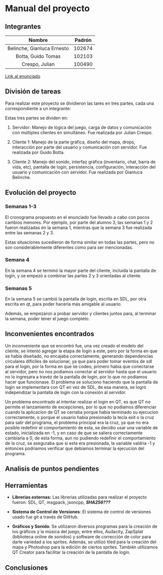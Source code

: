 # Manual del proyecto

## Integrantes

|           Nombre           | Padrón |
|:--------------------------:|:------:|
| Belinche, Gianluca Ernesto | 102674 |
|     Botta, Guido Tomas     | 102103 |
|       Crespo, Julian       | 100490 |

[Link al enunciado]() 	

## División de tareas

Para realizar este proyecto se dividieron las tares en tres partes, cada una correspondiente a un integrante:

Estas tres partes se dividen en:

1. Servidor: Manejo de lógica del juego, carga de datos y comunicación con múltiples clientes en simultáneo. Fue realizada por Julian Crespo.

2. Cliente 1: Manejo de la parte gráfica, diseño del mapa, drops, interacción por parte del usuario y comunicación con servidor. Fue realizada por Guido Botta.

3. Cliente 2: Manejo del sonido, interfaz gráfica (inventario, chat, barra de vida, etc), pantalla de login, persistencia, configuración, interacción del usuario y comunicación con servidor. Fue realizada por Gianluca Belinche.

## Evolución del proyecto

### Semanas 1-3

El cronograma propuesto en el enunciado fue llevado a cabo con pocos cambios menores. Por ejemplo, por parte del alumno 3, las semanas 1 y 2 fueron realizadas en la semana 1, mientras que la semana 3 fue realizada entre las semanas 2 y 3. 

Estas situaciones sucedieron de forma similar en todas las partes, pero no son considerablemente diferentes como para ser mencionadas.

### Semana 4

En la semana 4 se terminó la mayor parte del cliente, incluida la pantalla de login, y se empezó a combinar las partes 2 y 3 orientadas al cliente.

### Semanas 5

En la semana 5 se cambió la pantalla de login, escrita en SDL, por otra escrita en qt, para poder hacerla más amigable al usuario.

Además, se empezaron a probar servidor y clientes juntos para, al terminar la semana, poder tener el juego completo.

## Inconvenientes encontrados

Un inconveniente que se encontró fue, una vez creado el modelo del cliente, se intentó agregar la etapa de login a este, pero por la forma en que se habia diseñado, no encajaba correctamente, generando dependencias circulares dificiles de solucionar, ya que para poder tomar eventos de sdl para el login, por la forma en que se codeo, primero habia que conectarse al servidor, pero no nos podiamos conectar al servidor hasta que el usuario no lo ingresara a travéz de la pantalla de login, por lo que no podiamos hacer que funcionase.
El problema se soluciono haciendo que la pantalla de login se implementara con QT en vez de SDL, de esa manera, se logró independizar la pantalla de login con la conexión al servidor.

Un problema encontrado al intentar realizar el login en QT, es que QT no permite el lanzamiento de excepciones, por lo que no podiamos diferenciar cuando la aplicacion de QT se cerraba porque habia terminado su ejecucion correctamente, o porque el usuario habia presionado la tecla exit o la cruz para salir del programa, el problema principal era la cruz, ya que no era posible redefinir el comportamiento de esta, se decidio usar una variable de estado, inicializada en -1, y en caso de que se saliera correctamente cambiarla a 0, de esta forma, aun no pudiendo redefinir el comportamiento de la cruz, se aseguraba que si esta era presionada, la variable valdria -1 y entonces podriamos verificar que debiamos terminar la ejecucion del programa.

## Analisis de puntos pendientes

## Herramientas

- **Librerías externas:** Las librerías utilizadas para realizar el proyecto fueron: SDL, QT, msgpack, jsoncpp, ***SHA256???***

- **Sistema de Control de Versiones**: El sistema de control de versiones usado fue git a través de GitHub.

- **Gráficos y Sonido**: Se utilizaron diversos programas para la creación de los gráficos y la música del juego, entre ellos, Audacity, ZapSplat (biblioteca online de sonidos) y software de corrección de color para darle variedad a los sprites. Además, se utilizó tiled para la creación del mapa y Photoshop para la edición de ciertos sprites. También utilizamos QT Creator para facilitar la creación de la pantalla de login.

## Conclusiones
